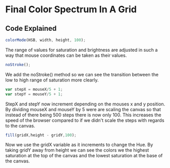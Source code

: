 # Final Color Spectrum In A Grid

## Code Explained
```js
colorMode(HSB, width, height, 100);
```
The range of values for saturation and brightness are adjusted in such a way that mouse coordinates can be taken as their values.

```js
noStroke();
```
We add the noStroke() method so we can see the transition between the low to high range of saturation more clearly.

```js
var stepX = mouseX/5 + 1;
var stepY = mouseY/5 + 1;
```
StepX and stepY now increment depending on the mouses x and y position. By dividing mouseX and mouseY by 5 were are scaling the canvas so that instead of there being 500 steps there is now only 100. This increases the speed of the browser compared to if we didn't scale the steps with regards to the canvas.

```js
fill(gridX,height - gridY,100);
```
Now we use the gridX variable as it increments to change the Hue. By taking gridY away from height we can see the colors we the highest saturation at the top of the canvas and the lowest saturation at the base of the canvas.

